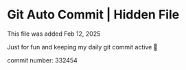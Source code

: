 # Git Auto Commit | Hidden File

This file was added Feb 12, 2025

Just for fun and keeping my daily git commit active 🤪

commit number: 332454
